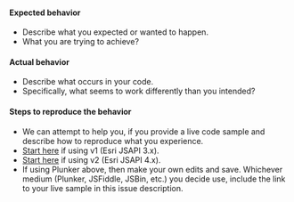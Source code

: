 #### Expected behavior

- Describe what you expected or wanted to happen.
- What you are trying to achieve?

#### Actual behavior

- Describe what occurs in your code.
- Specifically, what seems to work differently than you intended?

#### Steps to reproduce the behavior

- We can attempt to help you, if you provide a live code sample and describe how to reproduce what you experience.
- [Start here](https://plnkr.co/edit/tvyKCU?p=preview) if using v1 (Esri JSAPI 3.x).
- [Start here](https://plnkr.co/edit/UGv7v5?p=preview) if using v2 (Esri JSAPI 4.x).
- If using Plunker above, then make your own edits and save. Whichever medium (Plunker, JSFiddle, JSBin, etc.) you decide use, include the link to your live sample in this issue description.
